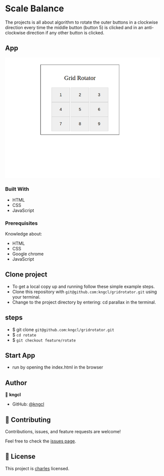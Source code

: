 # Scale Balance

The projects is all about algorithm to rotate the outer buttons in a clockwise direction every time the middle button (button 5) is clicked and in an anti-clockwise direction if any other button is clicked.

## App

![Home](assets/images/Screenshot%20from%202022-12-14%2018-21-13.png)

### Built With

- HTML
- CSS
- JavaScript

### Prerequisites

Knowledge about:

- HTML
- CSS
- Google chrome
- JavaScript
  
## Clone project

- To get a local copy up and running follow these simple example steps.
- Clone this repository with `git@github.com:kngcl/gridrotator.git` using your terminal.
- Change to the project directory by entering: cd parallax in the terminal.

## steps

- $ git clone `git@github.com:kngcl/gridrotator.git`
- $ `cd rotate`
- $ `git checkout feature/rotate`

## Start App

- run by opening the index.html in the browser

## Author

👤 **kngcl**

- GitHub: [@kngcl](https://github.com/kngcl/gridrotator)

## 🤝 Contributing

Contributions, issues, and feature requests are welcome!

Feel free to check the [issues page](https://github.com/kngcl/gridrotator/issues).

## 📝 License

This project is [charles](./LICENSE) licensed.
